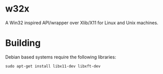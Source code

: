 # w32x
A Win32 inspired API/wrapper over Xlib/X11 for Linux and Unix machines.

# Building
Debian based systems require the following libraries:
```
sudo apt-get install libx11-dev libxft-dev
```


